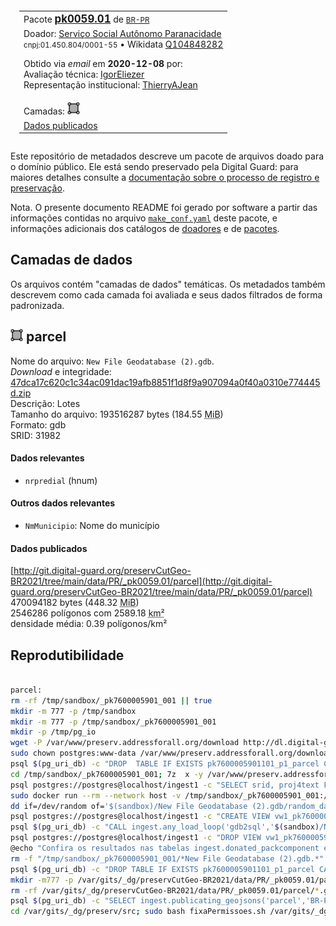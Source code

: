 <aside>
<table align="right" style="padding: 1em">
<tr><td>Pacote <a target="_git" title="link canônico para o git deste pacote" href="http://git.digital-guard.org/preserv-BR/blob/main/data/PR/_pk0059.01"><big><b>pk0059.01</b></big></a> de <small><a target="_osmcodes" title="Jurisdição" href="https://osm.codes/BR-PR">BR-PR</a></small>
</td></tr>
<tr><td>
Doador: <a rel="external" target="_doador" href="http://www.paranacidade.org.br/">Serviço Social Autônomo Paranacidade</a><br/>
<small>cnpj:01.450.804/0001-55</small> • Wikidata <a rel="external" target="_doador" title="link descritor Wikidata do doador" href="https://www.wikidata.org/wiki/Q104848282">Q104848282</a></small><br/>

Obtido via <i>email</i> em <b>2020-12-08</b> por:<br/>
 Avaliação técnica: <a rel="external" target="_gitPerson" title="usuário Git" href="https://github.com/IgorEliezer">IgorEliezer</a><br/>
 Representação institucional: <a rel="external" target="_gitPerson" title="usuário Git" href="https://github.com/ThierryAJean">ThierryAJean</a><br/>
</td></tr>
<tr><td>Camadas: <a title="parcel" href="#-parcel"><img src="https://raw.githubusercontent.com/digital-guard/preserv/main/docs/assets/layerIcon-parcel.png" alt="parcel" width="20"/></a> </td></tr>
<tr><td><a href="http://git.digital-guard.org/preservCutGeo-BR2021/tree/main/data/PR/_pk0059.01">Dados publicados</a></td></tr>
</table>
</aside>

<section>

Este repositório de metadados descreve um pacote de arquivos doado para o domínio público. Ele está sendo preservado pela Digital Guard: para maiores detalhes consulte a [documentação sobre o processo de registro e preservação](https://git.digital-guard.org/preserv/tree/main/docs).

Nota. O presente documento README foi gerado por software a partir das informações contidas no arquivo [`make_conf.yaml`](make_conf.yaml) deste pacote, e informações adicionais dos catálogos de [doadores](https://git.digital-guard.org/preserv-BR/blob/main/data/donor.csv) e de [pacotes](https://git.digital-guard.org/preserv-BR/blob/main/data/donatedPack.csv).

# Camadas de dados

Os arquivos contém "camadas de dados" temáticas. Os metadados também descrevem como cada camada foi avaliada e seus dados filtrados de forma padronizada.

## <img src="https://raw.githubusercontent.com/digital-guard/preserv/main/docs/assets/layerIcon-parcel.png" alt="parcel" width="20"/> parcel

Nome do arquivo: `New File Geodatabase (2).gdb`.<br/>*Download* e integridade: [47dca17c620c1c34ac091dac19afb8851f1d8f9a907094a0f40a0310e774445d.zip](http://dl.digital-guard.org/47dca17c620c1c34ac091dac19afb8851f1d8f9a907094a0f40a0310e774445d.zip)<br/>Descrição: Lotes<br/>Tamanho do arquivo: 193516287 bytes (184.55 <abbr title="mebibyte">MiB</abbr>)<br/>Formato: gdb<br/>SRID: 31982

#### Dados relevantes
* `nrpredial` (hnum)

#### Outros dados relevantes
* `NmMunicipio`: Nome do município

#### Dados publicados
[http://git.digital-guard.org/preservCutGeo-BR2021/tree/main/data/PR/_pk0059.01/parcel](http://git.digital-guard.org/preservCutGeo-BR2021/tree/main/data/PR/_pk0059.01/parcel)<br/>470094182 bytes (448.32 <abbr title="mebibyte">MiB</abbr>)<br/>2546286 polígonos com 2589.18 <abbr title="quilômetros quadrados">km²</abbr><br/>densidade média: 0.39 polígonos/km²

</section>
<section>

# Reprodutibilidade

```bash

parcel:
rm -rf /tmp/sandbox/_pk7600005901_001 || true
mkdir -m 777 -p /tmp/sandbox
mkdir -m 777 -p /tmp/sandbox/_pk7600005901_001
mkdir -p /tmp/pg_io
wget -P /var/www/preserv.addressforall.org/download http://dl.digital-guard.org/47dca17c620c1c34ac091dac19afb8851f1d8f9a907094a0f40a0310e774445d.zip
sudo chown postgres:www-data /var/www/preserv.addressforall.org/download/47dca17c620c1c34ac091dac19afb8851f1d8f9a907094a0f40a0310e774445d.zip && sudo chmod 664 /var/www/preserv.addressforall.org/download/47dca17c620c1c34ac091dac19afb8851f1d8f9a907094a0f40a0310e774445d.zip
psql $(pg_uri_db) -c "DROP  TABLE IF EXISTS pk7600005901101_p1_parcel CASCADE"
cd /tmp/sandbox/_pk7600005901_001; 7z  x -y /var/www/preserv.addressforall.org/download/47dca17c620c1c34ac091dac19afb8851f1d8f9a907094a0f40a0310e774445d.zip "*New File Geodatabase (2).gdb*" ; chmod -R a+rwx . > /dev/null
psql postgres://postgres@localhost/ingest1 -c "SELECT srid, proj4text FROM spatial_ref_sys where srid=31982"
sudo docker run --rm --network host -v /tmp/sandbox/_pk7600005901_001:/tmp osgeo/gdal ogr2ogr -lco GEOMETRY_NAME=geom -overwrite -f "PostgreSQL" PG:" dbname='ingest1' host='localhost' port='5432' user='postgres' " "/tmp/New File Geodatabase (2).gdb" LOTES_PR -nln pk7600005901101_p1_parcel 
dd if=/dev/random of='$(sandbox)/New File Geodatabase (2).gdb/random_data_file' bs=1M count=1
psql postgres://postgres@localhost/ingest1 -c "CREATE VIEW vw1_pk7600005901101_p1_parcel AS SELECT objectid AS gid, nrpredial AS hnum, NmMunicipio, geom FROM $(tabname)"
psql $(pg_uri_db) -c "CALL ingest.any_load_loop('gdb2sql','$(sandbox)/New File Geodatabase (2).gdb/random_data_file','parcel_none','vw1_pk7600005901101_p1_parcel','7600005901101','47dca17c620c1c34ac091dac19afb8851f1d8f9a907094a0f40a0310e774445d.zip',array[]::text[],5,1,false,'geom',true,'NmMunicipio')"
psql postgres://postgres@localhost/ingest1 -c "DROP VIEW vw1_pk7600005901101_p1_parcel"
@echo "Confira os resultados nas tabelas ingest.donated_packcomponent e ingest.feature_asis".
rm -f "/tmp/sandbox/_pk7600005901_001/*New File Geodatabase (2).gdb.*" || true
psql $(pg_uri_db) -c "DROP TABLE IF EXISTS pk7600005901101_p1_parcel CASCADE"
mkdir -m777 -p /var/gits/_dg/preservCutGeo-BR2021/data/PR/_pk0059.01/parcel
rm -rf /var/gits/_dg/preservCutGeo-BR2021/data/PR/_pk0059.01/parcel/*.geojson
psql $(pg_uri_db) -c "SELECT ingest.publicating_geojsons('parcel','BR-PR','/var/gits/_dg/preservCutGeo-BR2021/data/PR/_pk0059.01/parcel','1',9,3);"
cd /var/gits/_dg/preserv/src; sudo bash fixaPermissoes.sh /var/gits/_dg/preservCutGeo-BR2021/data/PR/_pk0059.01/parcel

```
</section>


